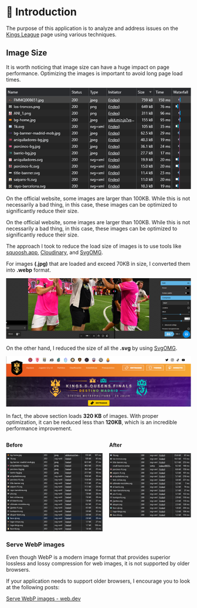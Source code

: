 # 👋 Introduction

The purpose of this application is to analyze and address issues on the [Kings League](https://kingsleague.pro/) page using various techniques.

## Image Size

It is worth noticing that image size can have a huge impact on page performance. Optimizing the images is important to avoid long page load times.

![Kings League images load](/assets/kl-images-load.png)

On the official website, some images are larger than 100KB. While this is not necessarily a bad thing, in this case, these images can be optimized to significantly reduce their size.

On the official website, some images are larger than 100KB. While this is not necessarily a bad thing, in this case, these images can be optimized to significantly reduce their size.

The approach I took to reduce the load size of images is to use tools like [squoosh.app](https://squoosh.app/editor), [Cloudinary](https://cloudinary.com/), and [SvgOMG](https://jakearchibald.github.io/svgomg/).

For images **(.jpg)** that are loaded and exceed 70KB in size, I converted them into **.webp** format.

![Convert image to webp example](/assets/convert-image-to-webp-example.png)

On the other hand, I reduced the size of all the **.svg** by using [SvgOMG](https://jakearchibald.github.io/svgomg/).

![Kings League header](/assets/kl-header.png)

In fact, the above section loads **320 KB** of images. With proper optimization, it can be reduced less than **120KB**, which is an incredible performance improvement.

<div style="display: flex; gap: 18px;">
  <div>
    <p style="font-weight: bold;">Before</p>
    <img src="./assets/kl-images-size.png" alt="Image 1" style="width: 100%; height: fit;">
  </div>
  <div>
    <p style="font-weight: bold;">After</p>
    <img src="./assets/kl-clone-images-size.png" alt="Image 2" style="width: 100%; height: fit;">
  </div>
</div>

### Serve WebP images

Even though WebP is a modern image format that provides superior lossless and lossy compression for web images, it is not supported by older browsers.

If your application needs to support older browsers, I encourage you to look at the following posts:

[Serve WebP images - web.dev](https://web.dev/serve-images-webp/#serve-webp-images)
